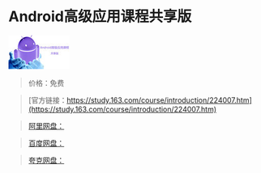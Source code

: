 # Android高级应用课程共享版

![img](../../../assets/study163/free/1306888316885530291.jpg)

> 价格：免费

> [官方链接：https://study.163.com/course/introduction/224007.htm](https://study.163.com/course/introduction/224007.htm)

> [阿里网盘：]()

> [百度网盘：]()

> [夸克网盘：]()
